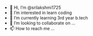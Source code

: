 - 👋 Hi, I’m @srilakshmi1725
- 👀 I’m interested in learn coding
- 🌱 I’m currently learning 3rd year b.tech
- 💞️ I’m looking to collaborate on ...
- 📫 How to reach me ...

<!---
srilakshmi1725/srilakshmi1725 is a ✨ special ✨ repository because its `README.md` (this file) appears on your GitHub profile.
You can click the Preview link to take a look at your changes.
--->
